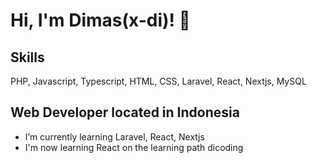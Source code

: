 
# Hi, I'm Dimas(x-di)! 👋


## Skills
PHP, Javascript, Typescript, HTML, CSS, Laravel, React, Nextjs, MySQL


## Web Developer located in Indonesia

-  I’m currently learning Laravel, React, Nextjs
-  I'm now learning React on the learning path dicoding

